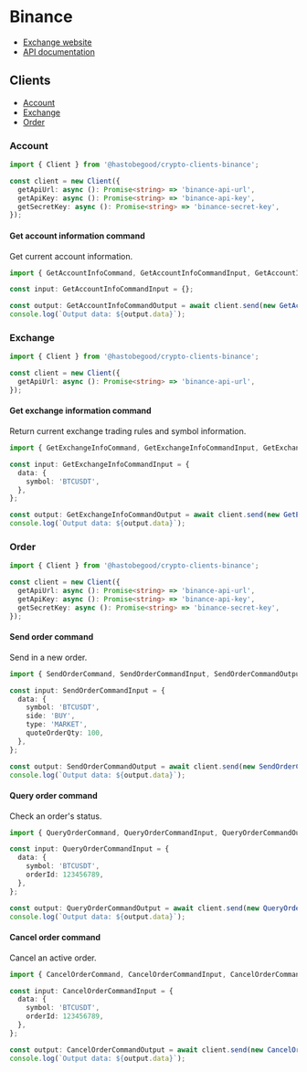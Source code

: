 # Binance

* [Exchange website](https://www.binance.com/)
* [API documentation](https://github.com/binance/binance-spot-api-docs/blob/master/rest-api.md)

## Clients

* [Account](#account)
* [Exchange](#exchange)
* [Order](#order)

### Account

```typescript
import { Client } from '@hastobegood/crypto-clients-binance';

const client = new Client({
  getApiUrl: async (): Promise<string> => 'binance-api-url',
  getApiKey: async (): Promise<string> => 'binance-api-key',
  getSecretKey: async (): Promise<string> => 'binance-secret-key',
});
```

#### Get account information command

Get current account information.

```typescript
import { GetAccountInfoCommand, GetAccountInfoCommandInput, GetAccountInfoCommandOutput } from '@hastobegood/crypto-clients-binance';

const input: GetAccountInfoCommandInput = {};

const output: GetAccountInfoCommandOutput = await client.send(new GetAccountInfoCommand(input));
console.log(`Output data: ${output.data}`);
```

### Exchange

```typescript
import { Client } from '@hastobegood/crypto-clients-binance';

const client = new Client({
  getApiUrl: async (): Promise<string> => 'binance-api-url',
});
```

#### Get exchange information command

Return current exchange trading rules and symbol information.

```typescript
import { GetExchangeInfoCommand, GetExchangeInfoCommandInput, GetExchangeInfoCommandOutput } from '@hastobegood/crypto-clients-binance';

const input: GetExchangeInfoCommandInput = {
  data: {
    symbol: 'BTCUSDT',
  },
};

const output: GetExchangeInfoCommandOutput = await client.send(new GetExchangeInfoCommand(input));
console.log(`Output data: ${output.data}`);
```

### Order

```typescript
import { Client } from '@hastobegood/crypto-clients-binance';

const client = new Client({
  getApiUrl: async (): Promise<string> => 'binance-api-url',
  getApiKey: async (): Promise<string> => 'binance-api-key',
  getSecretKey: async (): Promise<string> => 'binance-secret-key',
});
```

#### Send order command

Send in a new order.

```typescript
import { SendOrderCommand, SendOrderCommandInput, SendOrderCommandOutput } from '@hastobegood/crypto-clients-binance';

const input: SendOrderCommandInput = {
  data: {
    symbol: 'BTCUSDT',
    side: 'BUY',
    type: 'MARKET',
    quoteOrderQty: 100,
  },
};

const output: SendOrderCommandOutput = await client.send(new SendOrderCommand(input));
console.log(`Output data: ${output.data}`);
```

#### Query order command

Check an order's status.

```typescript
import { QueryOrderCommand, QueryOrderCommandInput, QueryOrderCommandOutput } from '@hastobegood/crypto-clients-binance';

const input: QueryOrderCommandInput = {
  data: {
    symbol: 'BTCUSDT',
    orderId: 123456789,
  },
};

const output: QueryOrderCommandOutput = await client.send(new QueryOrderCommand(input));
console.log(`Output data: ${output.data}`);
```

#### Cancel order command

Cancel an active order.

```typescript
import { CancelOrderCommand, CancelOrderCommandInput, CancelOrderCommandOutput } from '@hastobegood/crypto-clients-binance';

const input: CancelOrderCommandInput = {
  data: {
    symbol: 'BTCUSDT',
    orderId: 123456789,
  },
};

const output: CancelOrderCommandOutput = await client.send(new CancelOrderCommand(input));
console.log(`Output data: ${output.data}`);
```
